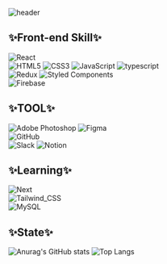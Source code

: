 ![header](https://capsule-render.vercel.app/api?type=waving&color=auto&height=300&section=header&text=2sel%&fontSize=90)

## ✨Front-end Skill✨
![React](https://img.shields.io/badge/React-20232A?style=for-the-badge&logo=react&logoColor=61DAFB)
<br/>
![HTML5](https://img.shields.io/badge/HTML5-E34F26?style=for-the-badge&logo=html5&logoColor=white)
![CSS3](https://img.shields.io/badge/CSS3-1572B6?style=for-the-badge&logo=css3&logoColor=white)
![JavaScript](https://img.shields.io/badge/JavaScript-F7DF1E?style=for-the-badge&logo=JavaScript&logoColor=white)
![typescript](https://img.shields.io/badge/TypeScript-007ACC?style=for-the-badge&logo=typescript&logoColor=white)
<br/>
![Redux](https://img.shields.io/badge/Redux-593D88?style=for-the-badge&logo=redux&logoColor=white)
![Styled Components](https://img.shields.io/badge/styled--components-DB7093?style=for-the-badge&logo=styled-components&logoColor=white)
<br/>
![Firebase](https://img.shields.io/badge/Firebase-039BE5?style=for-the-badge&logo=Firebase&logoColor=white)
<br/>


## ✨TOOL✨
![Adobe Photoshop](https://img.shields.io/badge/Adobe%20Photoshop-31A8FF?logo=adobephotoshop&logoColor=fff&style=for-the-badge)
![Figma](https://img.shields.io/badge/Figma-F24E1E?style=for-the-badge&logo=figma&logoColor=white)
<br/>
![GitHub](https://img.shields.io/badge/GitHub-100000?style=for-the-badge&logo=github&logoColor=white)
<br/>
![Slack](https://img.shields.io/badge/Slack-4A154B?style=for-the-badge&logo=slack&logoColor=white)
![Notion](https://img.shields.io/badge/Notion-000000?style=for-the-badge&logo=notion&logoColor=white)
<br/>

## ✨Learning✨
![Next](https://img.shields.io/badge/Next.js-000?logo=nextdotjs&logoColor=fff&style=for-the-badge)
<br/>
![Tailwind_CSS](https://img.shields.io/badge/Tailwind_CSS-38B2AC?style=for-the-badge&logo=tailwind-css&logoColor=white)
<br/>
![MySQL](https://img.shields.io/badge/MySQL-00000F?style=for-the-badge&logo=mysql&logoColor=white)
<br/>


## ✨State✨
![Anurag's GitHub stats](https://github-readme-stats.vercel.app/api?username=2sel&show_icons=true&theme=material-palenight) 
![Top Langs](https://github-readme-stats.vercel.app/api/top-langs/?username=2sel&layout=compact&theme=material-palenight&langs_count=5)

  

